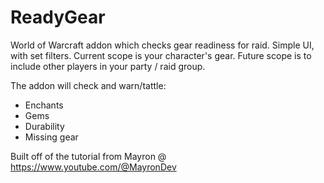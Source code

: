 # ReadyGear
 
World of Warcraft addon which checks gear readiness for raid. Simple UI, with set filters. Current scope is your character's gear. Future scope is to include other players in your party / raid group.

The addon will check and warn/tattle:

- Enchants
- Gems
- Durability
- Missing gear
  
Built off of the tutorial from Mayron @ https://www.youtube.com/@MayronDev
